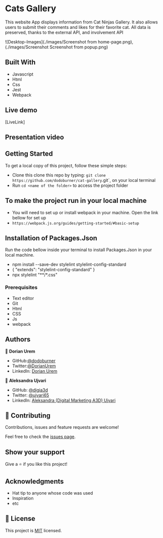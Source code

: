 # Cats Gallery

 This website App displays information from Cat Ninjas Gallery. It also allows users to submit their comments and likes for their favorite cat. All data is preserved, thanks to the external API, and involvement API

![Desktop-Images](./images/Screenshot from home-page.png),
                 (./images/Screenshot Screenshot from popup.png)
## Built With
- Javascript
- Html
- Css
- Jest
- Webpack

## Live demo
[LiveLink]

## Presentation video

## Getting Started
To get a local copy of this project, follow these simple steps:
- Clone this clone this repo by typing: `git clone https://github.com/dodoburner/cat-gallery`.git`, on your local terminal
- Run `cd <name of the folder>` to access the project folder

## To make the project run in your local machine
- You will need to set up or install webpack in your machine. Open the link bellow for set up
- `https://webpack.js.org/guides/getting-started/#basic-setup`

## Installation of Packages.Json
 Run the code bellow inside your terminal to install Packages.Json in your local machine.
- npm install --save-dev stylelint stylelint-config-standard
- {
  "extends": "stylelint-config-standard"
}
- npx stylelint "**/*.css"


### Prerequisites
- Text editor
- Git
- Html
- CSS
- Js
- webpack

## Authors

👤 **Dorian Urem**  
- GitHub:[@dodoburner](https://github.com/dodoburner)
- Twitter:[@DorianUrem](https://twitter.com/DorianUrem)
- LinkedIn: [Dorian Urem](https://www.linkedin.com/in/dorian-urem-252baa237/)


👤 **Aleksandra Ujvari**
- GitHub: [@digia3d](https://github.com/digia3d)
- Twitter: [@ujvari65](https://twitter.com/ujvari65)
- LinkedIn: [Aleksandra (Digital Marketing A3D) Ujvari](https://www.linkedin.com/in/aleksandra-ujvari-85235a210/)

## 🤝 Contributing

Contributions, issues and feature requests are welcome!

Feel free to check the [issues page]().

## Show your support

Give a ⭐️ if you like this project!

## Acknowledgments

- Hat tip to anyone whose code was used
- Inspiration
- etc

## 📝 License

This project is [MIT](./MIT.md) licensed.
